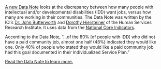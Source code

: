 [A new Data Note](https://www.statedata.info/sites/statedata.info/files/files/DN_64_F.pdf) looks at  the discrepancy between how many people with intellectual and/or developmental disabilities (IDD) want jobs, versus how many are working  in their communities. The Data Note was written  by the ICI’s [Dr. John Butterworth](https://works.bepress.com/john-butterworth/) and [Dorothy Hiersteiner](https://www.hsri.org/leadership/dorothy-hiersteiner) of the Human Services Research Institute. It uses data from the [National  Core Indicators](https://www.nationalcoreindicators.org/).

According to the Data Note, “…of the 80% [of  people with IDD] who did not have a paid community job, almost one half  (48%) indicated they would like one. Only 40% of people who stated they  would like a paid community job had this goal  documented in their Individualized Service Plan.”

[Read the Data Note to learn more.](https://www.statedata.info/sites/statedata.info/files/files/DN_64_F.pdf)
